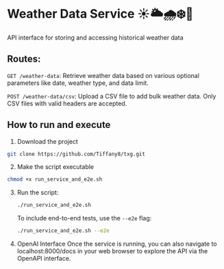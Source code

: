 # Weather Data Service ☀️🌥️🌧️❄️🌁
API interface for storing and accessing historical weather data

## Routes:
`GET /weather-data`: Retrieve weather data based on various optional parameters like date, weather type, and data limit.

`POST /weather-data/csv`: Upload a CSV file to add bulk weather data. Only CSV files with valid headers are accepted.

## How to run and execute
1. Download the project
```bash
git clone https://github.com/Tiffany8/txg.git
```

2. Make the script executable
```bash
chmod +x run_service_and_e2e.sh
```

3. Run the script:
    ```bash
    ./run_service_and_e2e.sh
    ```
    
    To include end-to-end tests, use the `--e2e` flag:
    ```bash
    ./run_service_and_e2e.sh --e2e
    ```

4. OpenAI Interface
Once the service is running, you can also navigate to localhost:8000/docs in your web browser to explore the API via the OpenAPI interface.